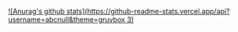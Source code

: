 [![Anurag's github stats](https://github-readme-stats.vercel.app/api?username=abcnull&theme=gruvbox 3)](https://github.com/anuraghazra/github-readme-stats)
